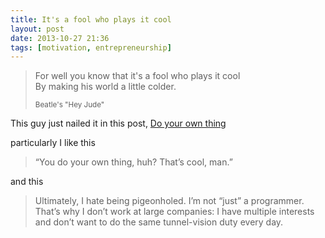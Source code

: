 ```yaml
---
title: It's a fool who plays it cool
layout: post
date: 2013-10-27 21:36
tags: [motivation, entrepreneurship]
---
```


> For well you know that it's a fool who plays it cool  
> By making his world a little colder.
>
> <small>Beatle's "Hey Jude"</small>

This guy just nailed it in this post, [Do your own thing](http://articles.marco.org/261)

particularly I like this

> “You do your own thing, huh? That’s cool, man.”

and this

> Ultimately, I hate being pigeonholed. I’m not “just” a programmer. That’s why I don’t work at large companies: I have multiple interests and don’t want to do the same tunnel-vision duty every day.
